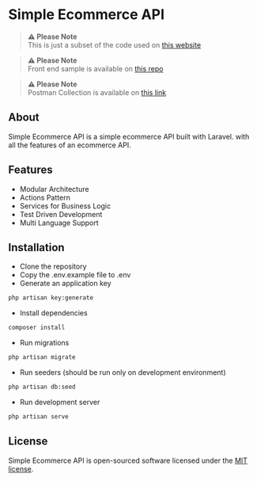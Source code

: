 # Simple Ecommerce API

> **⚠️ Please Note**  
> This is just a subset of the code used on [this website](https://techstore.crafted-internet.com/en)

> **⚠️ Please Note**  
> Front end sample is available on [this repo](https://github.com/ahmdadl/simple-ecommerce-spa)

> **⚠️ Please Note**  
> Postman Collection is available on [this link](https://github.com/ahmdadl/simple-ecommerce-api/blob/main/simple-commerce.postman_collection.json)

## About

Simple Ecommerce API is a simple ecommerce API built with Laravel. with all the features of an ecommerce API.

## Features

-   Modular Architecture
-   Actions Pattern
-   Services for Business Logic
-   Test Driven Development
-   Multi Language Support

## Installation

-   Clone the repository
-   Copy the .env.example file to .env
-   Generate an application key

```bash
php artisan key:generate
```

-   Install dependencies

```bash
composer install
```

-   Run migrations

```bash
php artisan migrate
```

-   Run seeders (should be run only on development environment)

```bash
php artisan db:seed
```

-   Run development server

```bash
php artisan serve
```

## License

Simple Ecommerce API is open-sourced software licensed under the [MIT license](https://opensource.org/licenses/MIT).
